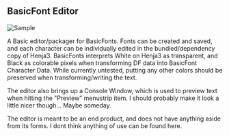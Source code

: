 ## BasicFont Editor

![Sample](https://github.com/igtampe/BasicRender/blob/master/Images/BasicFonts/FontPackager.png?raw=true)

A Basic editor/packager for BasicFonts. Fonts can be created and saved, and each character can be individually edited in the bundled/dependency copy of Henja3. BasicFonts interprets White on Henja3 as transparent, and Black as colorable pixels when transforming DF data into BasicFont Character Data. While currently untested, putting any other colors should be preserved when transforming/writing the text.

The editor also brings up a Console Window, which is used to preview text when hitting the "Preview" menustrip item. I should probably make it look a little nicer though... Maybe someday.

The editor is meant to be an end product, and does not have anything aside from its forms. I dont think anything of use can be found here.
